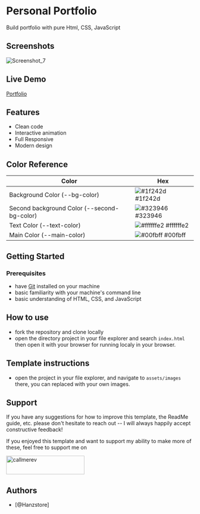 
# Personal Portfolio

Build portfolio with pure Html, CSS, JavaScript   




## Screenshots

![Screenshot_7](https://github.com/Callmerev95/personal-portfolio-1/assets/154798324/e52407ee-cab8-4f12-abb3-69f935db9ea3)

## Live Demo

[Portfolio](https://callmerev95.github.io/personal-portfolio-1/)



## Features

- Clean code
- Interactive animation
- Full Responsive
- Modern design

## Color Reference

| Color             | Hex                                                                |
| ----------------- | ------------------------------------------------------------------ |
| Background Color (--bg-color) | ![#1f242d](https://via.placeholder.com/10/1f242d?text=+) #1f242d |
|Second background Color  (--second-bg-color) | ![#323946](https://via.placeholder.com/10/323946?text=+) #323946 |
| Text Color  (--text-color) | ![#ffffffe2](https://via.placeholder.com/10/ffffffe2?text=+) #ffffffe2 |
| Main Color  (--main-color) | ![#00fbff](https://via.placeholder.com/10/00fbff?text=+) #00fbff |



## Getting Started

### Prerequisites
- have [Git](https://git-scm.com/) installed on your machine
- basic familiarity with your machine's command line
- basic understanding of HTML, CSS, and JavaScript

## How to use

- fork the repository and clone locally
- open the directory project in your file explorer and search `index.html` then open it with your browser for running localy in your browser.

## Template instructions

- open the project in your file explorer, and navigate to `assets/images` there, you can replaced with your own images.

## Support

If you have any suggestions for how to improve this template, the ReadMe guide, etc.
please don't hesitate to reach out -- I will always happily accept constructive feedback!

If you enjoyed this template and want to support my ability to make more of these, feel free to
support me on
<p><a href="https://www.buymeacoffee.com/callmerev95"> <img align="left" src="https://cdn.buymeacoffee.com/buttons/v2/default-yellow.png" height="50" width="210" alt="callmerev" /></a><br><br><br>



## Authors

- [@Hanzstore]

